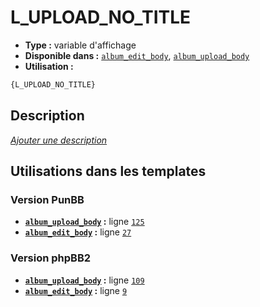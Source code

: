 # L_UPLOAD_NO_TITLE
* __Type :__ variable d'affichage
* __Disponible dans :__ [`album_edit_body`](../tpl/var/album_edit_body.md#readme), [`album_upload_body`](../tpl/var/album_upload_body.md#readme)
* __Utilisation :__

```html
{L_UPLOAD_NO_TITLE}
```

## Description
[*Ajouter une description*](https://fa-tvars.appspot.com/var/L_UPLOAD_NO_TITLE)

## Utilisations dans les templates

### Version PunBB
* __[`album_upload_body`](../tpl/var/album_upload_body.md#readme) :__ ligne [`125`](../tpl/src/punbb/album_upload_body.tpl#L125)
* __[`album_edit_body`](../tpl/var/album_edit_body.md#readme) :__ ligne [`27`](../tpl/src/punbb/album_edit_body.tpl#L27)

### Version phpBB2
* __[`album_upload_body`](../tpl/var/album_upload_body.md#readme) :__ ligne [`109`](../tpl/src/subsilver/album_upload_body.tpl#L109)
* __[`album_edit_body`](../tpl/var/album_edit_body.md#readme) :__ ligne [`9`](../tpl/src/subsilver/album_edit_body.tpl#L9)